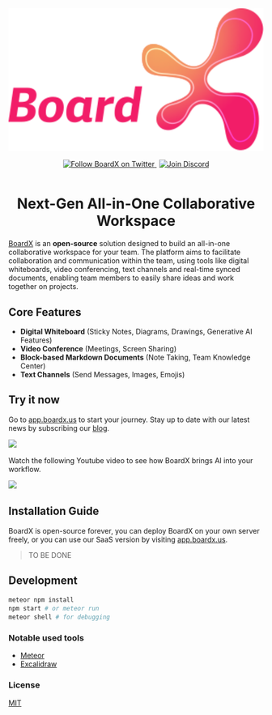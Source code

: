 <div align="center" style="display:flex;flex-direction:column;">
  <a href="https://app.boardx.us">
    <img width="540" src="./public/logo.svg" alt="BoardX Logo" />
  </a>
  <p>
    <a href="https://twitter.com/intent/follow?screen_name=boardxus" target="_blank">
      <img alt="Follow BoardX on Twitter" src="https://img.shields.io/twitter/follow/boardxus.svg?label=follow+BoardX&style=for-the-badge&logo=twitter">
    </a>
<a href="https://discord.gg/RBs5kHC8cS" target="_blank">
      <img alt="Join Discord" style="margin-left:5px;" src="https://img.shields.io/discord/1052420232704184350?style=for-the-badge&label=Join+Discord">
    </a>
  </p>
</div>

<h1 align="center">Next-Gen All-in-One Collaborative Workspace</h3>

[BoardX](https://app.boardx.us) is an **open-source** solution designed to build an all-in-one collaborative workspace for your team. The platform aims to facilitate collaboration and communication within the team, using tools like digital whiteboards, video conferencing, text channels and real-time synced documents, enabling team members to easily share ideas and work together on projects.

## Core Features

- **Digital Whiteboard** (Sticky Notes, Diagrams, Drawings, Generative AI Features)
- **Video Conference** (Meetings, Screen Sharing)
- **Block-based Markdown Documents** (Note Taking, Team Knowledge Center)
- **Text Channels** (Send Messages, Images, Emojis)

## Try it now

Go to [app.boardx.us](https://app.boardx.us) to start your journey. Stay up to date with our latest news by subscribing our [blog](https://share.boardx.us/).

<img src="https://uploads-ssl.webflow.com/63276f11bd112740c2d55d0b/63276fd289cc06129e308c13_persona.png" />

Watch the following Youtube video to see how BoardX brings AI into your workflow.

<p>
  <a href="https://www.youtube.com/watch?v=tjz6BGsKcr8" target="_blank">
<img height="300" src="https://img.youtube.com/vi/tjz6BGsKcr8/maxresdefault.jpg" />
  </a>
</p>

## Installation Guide

BoardX is open-source forever, you can deploy BoardX on your own server freely, or you can use our SaaS version by visiting [app.boardx.us](https://app.boardx.us).

> TO BE DONE

## Development

```bash
meteor npm install
npm start # or meteor run
meteor shell # for debugging
```

### Notable used tools

- [Meteor](https://www.meteor.com/)
- [Excalidraw](https://excalidraw.com/)

### License

[MIT](./LICENSE)
